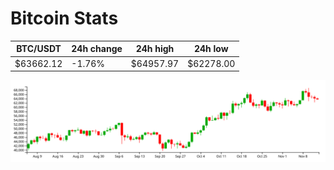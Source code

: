 # Bitcoin Stats

BTC/USDT|24h change|24h high|24h low|
|---|---|---|---|
|$63662.12|-1.76%|$64957.97|$62278.00|

<img src="./chart.svg">
